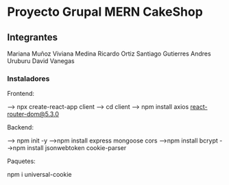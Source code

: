# Proyecto Grupal MERN CakeShop

## Integrantes

Mariana Muñoz
Viviana Medina
Ricardo Ortiz
Santiago Gutierres
Andres Uruburu
David Vanegas
 


### Instaladores

Frontend:

--> npx create-react-app client
--> cd client
--> npm install axios react-router-dom@5.3.0

Backend:

--> npm init -y
-->npm install express mongoose cors
-->npm install bcrypt
-->npm install jsonwebtoken cookie-parser

Paquetes:

npm i universal-cookie

